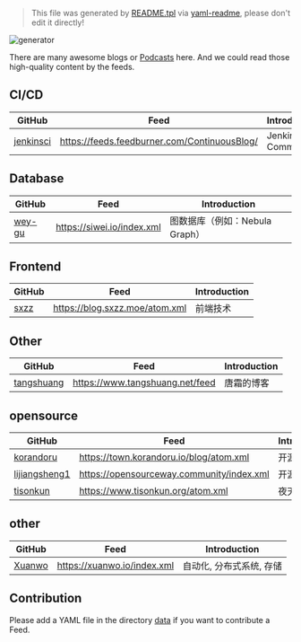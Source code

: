 > This file was generated by [README.tpl](README.tpl) via [yaml-readme](https://github.com/LinuxSuRen/yaml-readme), please don't edit it directly!


![generator](https://github.com/LinuxSuRen/awesome-feeds/actions/workflows/generator.yaml/badge.svg)

There are many awesome blogs or [Podcasts](podcasts.md) here. And we could read those high-quality content by the feeds.

## CI/CD

| GitHub | Feed | Introduction |
|---|---|---|
| [jenkinsci](https://github.com/jenkinsci) | https://feeds.feedburner.com/ContinuousBlog/ | Jenkins Community |


## Database

| GitHub | Feed | Introduction |
|---|---|---|
| [wey-gu](https://github.com/wey-gu) | https://siwei.io/index.xml | 图数据库（例如：Nebula Graph） |


## Frontend

| GitHub | Feed | Introduction |
|---|---|---|
| [sxzz](https://github.com/sxzz) | https://blog.sxzz.moe/atom.xml | 前端技术 |


## Other

| GitHub | Feed | Introduction |
|---|---|---|
| [tangshuang](https://github.com/tangshuang) | https://www.tangshuang.net/feed | 唐霜的博客 |


## opensource

| GitHub | Feed | Introduction |
|---|---|---|
| [korandoru](https://github.com/korandoru) | https://town.korandoru.io/blog/atom.xml | 开源小镇 |
| [lijiangsheng1](https://github.com/lijiangsheng1) | https://opensourceway.community/index.xml | 开源之道 |
| [tisonkun](https://github.com/tisonkun) | https://www.tisonkun.org/atom.xml | 夜天之书 |


## other

| GitHub | Feed | Introduction |
|---|---|---|
| [Xuanwo](https://github.com/Xuanwo) | https://xuanwo.io/index.xml | 自动化, 分布式系统, 存储 |


## Contribution
Please add a YAML file in the directory [data](data) if you want to contribute a Feed.
